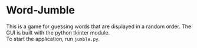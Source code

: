 # Word-Jumble    
This is a game for guessing words that are displayed in a random order. The GUI is built with the python tkinter module.    
To start the application, run `jumble.py`.
